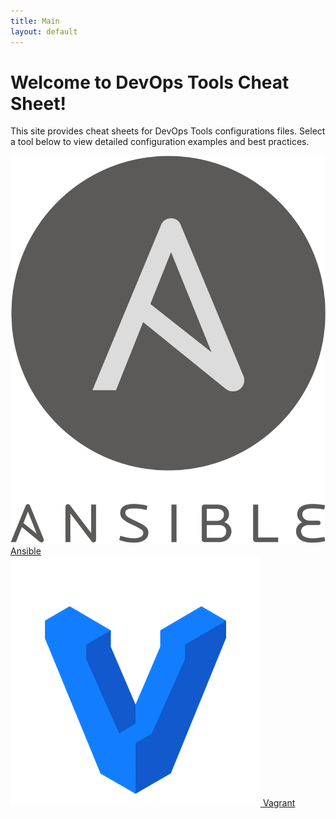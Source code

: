 ```yaml
---
title: Main
layout: default
---
```


# Welcome to DevOps Tools Cheat Sheet!

This site provides cheat sheets for DevOps Tools configurations files. Select a tool below to view detailed configuration examples and best practices.
  
  <a href="/ansible">
    <div class="tile">
      <img src="/assets/images/ansible.png" alt="Ansible Logo">
      <span>Ansible</span>
    </div>
  </a>

  <a href="/vagrant">
    <div class="tile">
      <img src="/assets/images/vagrant.png" alt="Vagrant Logo">
      <span>Vagrant</span>
    </div>
  </a>

</div>
